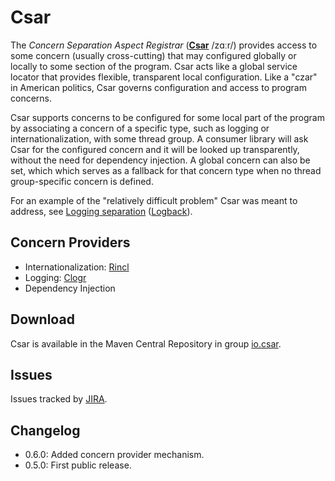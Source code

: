 # Csar

The _Concern Separation Aspect Registrar_ ([**Csar**](http://csar.io/) /zɑːr/) provides access to some concern (usually cross-cutting) that may configured globally or locally to some section of the program. Csar acts like a global service locator that provides flexible, transparent local configuration. Like a "czar" in American politics, Csar governs configuration and access to program concerns.

Csar supports concerns to be configured for some local part of the program by associating a concern of a specific type, such as logging or internationalization, with some thread group. A consumer library will ask Csar for the configured concern and it will be looked up transparently, without the need for dependency injection. A global concern can also be set, which which serves as a fallback for that concern type when no thread group-specific concern is defined.

For an example of the "relatively difficult problem" Csar was meant to address, see [Logging separation](http://logback.qos.ch/manual/loggingSeparation.html) ([Logback](http://logback.qos.ch/)).

## Concern Providers

- Internationalization: [Rincl](http://rincl.io)
- Logging: [Clogr](http://clogr.io/)
- Dependency Injection

## Download

Csar is available in the Maven Central Repository in group [io.csar](http://search.maven.org/#search|ga|1|g%3A%22io.csar%22).

## Issues

Issues tracked by [JIRA](https://globalmentor.atlassian.net/browse/CSAR).

## Changelog

- 0.6.0: Added concern provider mechanism.
- 0.5.0: First public release.
